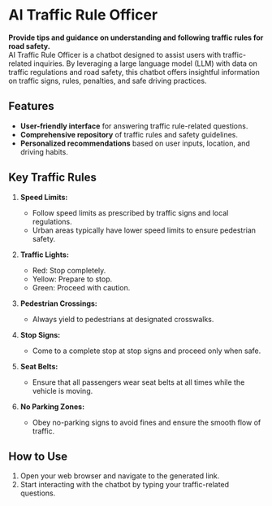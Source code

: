 # AI Traffic Rule Officer

**Provide tips and guidance on understanding and following traffic rules for road safety.**  
AI Traffic Rule Officer is a chatbot designed to assist users with traffic-related inquiries. By leveraging a large language model (LLM) with data on traffic regulations and road safety, this chatbot offers insightful information on traffic signs, rules, penalties, and safe driving practices.

## Features
- **User-friendly interface** for answering traffic rule-related questions.
- **Comprehensive repository** of traffic rules and safety guidelines.
- **Personalized recommendations** based on user inputs, location, and driving habits.

## Key Traffic Rules
1. **Speed Limits:**
   - Follow speed limits as prescribed by traffic signs and local regulations.
   - Urban areas typically have lower speed limits to ensure pedestrian safety.
   
2. **Traffic Lights:**
   - Red: Stop completely.
   - Yellow: Prepare to stop.
   - Green: Proceed with caution.
   
3. **Pedestrian Crossings:**
   - Always yield to pedestrians at designated crosswalks.
   
4. **Stop Signs:**
   - Come to a complete stop at stop signs and proceed only when safe.
   
5. **Seat Belts:**
   - Ensure that all passengers wear seat belts at all times while the vehicle is moving.

6. **No Parking Zones:**
   - Obey no-parking signs to avoid fines and ensure the smooth flow of traffic.

## How to Use
1. Open your web browser and navigate to the generated link.
2. Start interacting with the chatbot by typing your traffic-related questions.

 

